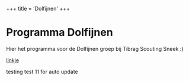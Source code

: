 +++
title = 'Dolfijnen'
+++

# Programma Dolfijnen

Hier het programma voor de Dolfijnen groep bij Tibrag Scouting Sneek :)

[linkje](https://www.google.com)

testing test 11 for auto update
